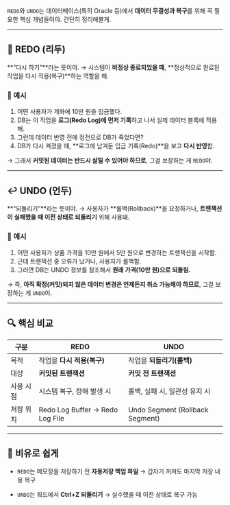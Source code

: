 `REDO`와 `UNDO`는 데이터베이스(특히 Oracle 등)에서 **데이터 무결성과 복구**를 위해 꼭 필요한 핵심 개념들이야. 간단히 정리해볼게.

---

## 🔁 REDO (리두)

\*\*“다시 하기”\*\*라는 뜻이야.
→ 시스템이 **비정상 종료되었을 때**, \*\*정상적으로 완료된 작업을 다시 적용(복구)\*\*하는 역할을 해.

### 🔹 예시

1. 어떤 사용자가 계좌에 10만 원을 입금했다.
2. DB는 이 작업을 **로그(Redo Log)에 먼저 기록**하고 나서 실제 데이터 블록에 적용해.
3. 그런데 데이터 반영 전에 정전으로 DB가 죽었다면?
4. DB가 다시 켜졌을 때, \*\*로그에 남겨둔 입금 기록(Redo)\*\*을 보고 **다시 반영**함.

→ 그래서 **커밋된 데이터는 반드시 살릴 수 있어야 하므로**, 그걸 보장하는 게 `REDO`야.

---

## ↩️ UNDO (언두)

\*\*“되돌리기”\*\*라는 뜻이야.
→ 사용자가 \*\*롤백(Rollback)\*\*을 요청하거나, **트랜잭션이 실패했을 때 이전 상태로 되돌리기** 위해 사용돼.

### 🔹 예시

1. 어떤 사용자가 상품 가격을 10만 원에서 5만 원으로 변경하는 트랜잭션을 시작함.
2. 근데 트랜잭션 중 오류가 났거나, 사용자가 롤백함.
3. 그러면 DB는 UNDO 정보를 참조해서 **원래 가격(10만 원)으로 되돌림.**

→ 즉, **아직 확정(커밋)되지 않은 데이터 변경은 언제든지 취소 가능해야 하므로**, 그걸 보장하는 게 `UNDO`야.

---

## 🔍 핵심 비교

| 구분    | REDO                            | UNDO                            |
| ----- | ------------------------------- | ------------------------------- |
| 목적    | 작업을 **다시 적용(복구)**               | 작업을 **되돌리기(롤백)**                |
| 대상    | **커밋된 트랜잭션**                    | **커밋 전 트랜잭션**                   |
| 사용 시점 | 시스템 복구, 장애 발생 시                 | 롤백, 실패 시, 일관성 유지 시              |
| 저장 위치 | Redo Log Buffer → Redo Log File | Undo Segment (Rollback Segment) |

---

## 📌 비유로 쉽게

* `REDO`는 메모장을 저장하기 전 **자동저장 백업 파일**
  → 갑자기 꺼져도 마지막 저장 내용 복구

* `UNDO`는 워드에서 **Ctrl+Z 되돌리기**
  → 실수했을 때 이전 상태로 복구 가능
